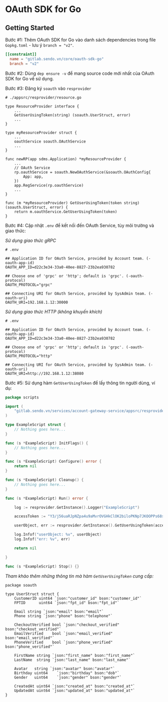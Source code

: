 # OAuth SDK for Go

## Getting Started

Bước #1: Thêm OAuth SDK for Go vào danh sách dependencies trong file
`Gopkg.toml` - lưu ý `branch = "v2"`.

```toml
[[constraint]]
  name = "gitlab.sendo.vn/core/oauth-sdk-go"
  branch = "v2"
```

Bước #2: Dùng `dep ensure -v` để mang source code mới nhất của
OAuth SDK for Go về sử dụng.

Bước #3: Đăng ký `soauth` vào `resprovider`

```
# ./appsrc/resprovider/resource.go

type ResourceProvider interface {
    ...
    GetUserUsingToken(string) (soauth.UserStruct, error)
    ...
}

type myResourceProvider struct {
    ...
    oauthService soauth.OAuthService
    ...
}

func newRP(app sdms.Application) *myResourceProvider {
    ...
    // OAuth Service
    rp.oauthService = soauth.NewOAuthService(&soauth.OAuthConfig{
        App: app,
    })
    app.RegService(rp.oauthService)
    ...
}

func (m *myResourceProvider) GetUserUsingToken(token string) (soauth.UserStruct, error) {
    return m.oauthService.GetUserUsingToken(token)
}
```

Bước #4: Cập nhật `.env` để kết nối đến OAuth Service, tùy môi trường và giao thức:

*Sử dụng giao thức gRPC*

```
# .env

## Application ID for OAuth Service, provided by Account team. (-oauth-app-id)
OAUTH_APP_ID=d22c3e34-33a0-40ee-8827-23b2ea930782

## Choose one of 'grpc' or 'http'; default is 'grpc'. (-oauth-protocol)
OAUTH_PROTOCOL="grpc"

## Connecting URI for OAuth Service, provided by SysAdmin team. (-oauth-uri)
OAUTH_URI=192.168.1.12:30000
```

*Sử dụng giao thức HTTP (không khuyến khích)*

```
# .env

## Application ID for OAuth Service, provided by Account team. (-oauth-app-id)
OAUTH_APP_ID=d22c3e34-33a0-40ee-8827-23b2ea930782

## Choose one of 'grpc' or 'http'; default is 'grpc'. (-oauth-protocol)
OAUTH_PROTOCOL="http"

## Connecting URI for OAuth Service, provided by SysAdmin team. (-oauth-uri)
OAUTH_URI=http://192.168.1.12:38080
```

Bước #5: Sử dụng hàm `GetUserUsingToken` để lấy thông tin người dùng, ví dụ:

```go
package scripts

import (
    "gitlab.sendo.vn/services/account-gateway-service/appsrc/resprovider"
)

type ExampleScript struct {
    // Nothing goes here...
}

func (s *ExampleScript) InitFlags() {
    // Nothing goes here...
}

func (s *ExampleScript) Configure() error {
    return nil
}

func (s *ExampleScript) Cleanup() {
    // Nothing goes here...
}

func (s *ExampleScript) Run() error {

    log := resprovider.GetInstance().Logger("ExampleScript")

    accessToken := "Y3/j56uaRJpNZpa4u9aMvrOVGHkClOK2biloPKNp7JKOOPPs68sedwqwP80RDf+3mxoPHr2Q5NpZY6f/0KDerY7vnVK8GvQ3la8/wMbMfAHI0n+2Qy21vpE9lkZIWhij89WwgjvOdLnLthjU7A+3ZsglVQDQuK17wcFzu73vCKc="

    userObject, err := resprovider.GetInstance().GetUserUsingToken(accessToken)

    log.Infof("userObject: %v", userObject)
    log.Infof("err: %v", err)

    return nil

}

func (s *ExampleScript) Stop() {}
```

*Tham khảo thêm những thông tin mà hàm `GetUserUsingToken` cung cấp:*

```
package soauth

type UserStruct struct {
    CustomerID uint64 `json:"customer_id" bson:"customer_id"`
    FPTID      uint64 `json:"fpt_id" bson:"fpt_id"`

    Email string `json:"email" bson:"email"`
    Phone string `json:"phone" bson:"telephone"`

    CheckoutVerified bool `json:"checkout_verified" bson:"checkout_verified"`
    EmailVerified    bool `json:"email_verified" bson:"email_verified"`
    PhoneVerified    bool `json:"phone_verified" bson:"phone_verified"`

    FirstName string `json:"first_name" bson:"first_name"`
    LastName  string `json:"last_name" bson:"last_name"`

    Avatar   string `json:"avatar" bson:"avatar"`
    Birthday uint64    `json:"birthday" bson:"dob"`
    Gender   uint64    `json:"gender" bson:"gender"`

    CreatedAt uint64 `json:"created_at" bson:"created_at"`
    UpdatedAt uint64 `json:"updated_at" bson:"updated_at"`
}
```
